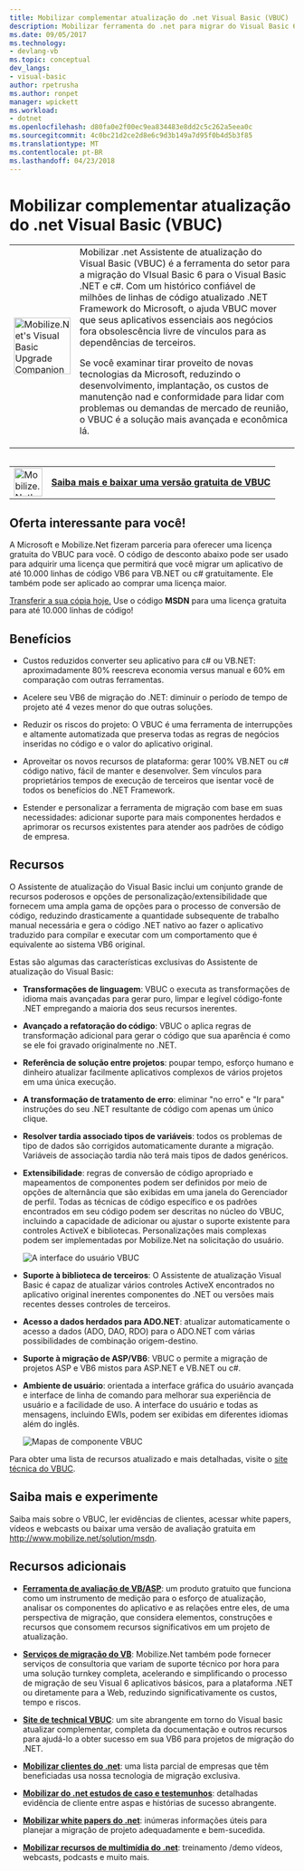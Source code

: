 ```yaml
---
title: Mobilizar complementar atualização do .net Visual Basic (VBUC) | Microsoft Docs
description: Mobilizar ferramenta do .net para migrar do Visual Basic 6 para o Visual Basic .NET e c#
ms.date: 09/05/2017
ms.technology:
- devlang-vb
ms.topic: conceptual
dev_langs:
- visual-basic
author: rpetrusha
ms.author: ronpet
manager: wpickett
ms.workload:
- dotnet
ms.openlocfilehash: d80fa0e2f00ec9ea834483e8dd2c5c262a5eea0c
ms.sourcegitcommit: 4c0bc21d2ce2d8e6c9d3b149a7d95f0b4d5b3f85
ms.translationtype: MT
ms.contentlocale: pt-BR
ms.lasthandoff: 04/23/2018
---
```

# <a name="mobilizenets-visual-basic-upgrade-companion-vbuc"></a>Mobilizar complementar atualização do .net Visual Basic (VBUC)

<table>
   <tr>
      <td><img src="media/vbuc.png" alt="Mobilize.Net's Visual Basic Upgrade Companion (VBUC)" width="100" /> </td> 
      <td>Mobilizar .net Assistente de atualização do Visual Basic (VBUC) é a ferramenta do setor para a migração do VIsual Basic 6 para o Visual Basic .NET e c#. Com um histórico confiável de milhões de linhas de código atualizado .NET Framework do Microsoft, o ajuda VBUC mover que seus aplicativos essenciais aos negócios fora obsolescência livre de vínculos para as dependências de terceiros. </p>
Se você examinar tirar proveito de novas tecnologias da Microsoft, reduzindo o desenvolvimento, implantação, os custos de manutenção nad e conformidade para lidar com problemas ou demandas de mercado de reunião, o VBUC é a solução mais avançada e econômica lá.</p> </td>  
   </tr>
<table>

<table>
   <tr>
      <td><a href="http://www.mobilize.net/solution/msdn"><img src="media/download.png" alt="Mobilize.Net's Visual Basic Upgrade Companion (VBUC)" width="50" /></a></td>
      <td><a href="http://www.mobilize.net/solution/msdn"><strong>Saiba mais e baixar uma versão gratuita de VBUC</string></a></td>
   </tr>
</table>  

## <a name="exciting-offer-for-you"></a>Oferta interessante para você!

A Microsoft e Mobilize.Net fizeram parceria para oferecer uma licença gratuita do VBUC para você. O código de desconto abaixo pode ser usado para adquirir uma licença que permitirá que você migrar um aplicativo de até 10.000 linhas de código VB6 para VB.NET ou c# gratuitamente. Ele também pode ser aplicado ao comprar uma licença maior.

[Transferir a sua cópia hoje.](http://www.mobilize.net/solution/msdn) Use o código **MSDN** para uma licença gratuita para até 10.000 linhas de código!

## <a name="benefits"></a>Benefícios

- Custos reduzidos converter seu aplicativo para c# ou VB.NET: aproximadamente 80% reescreva economia versus manual e 60% em comparação com outras ferramentas.

- Acelere seu VB6 de migração do .NET: diminuir o período de tempo de projeto até 4 vezes menor do que outras soluções.

- Reduzir os riscos do projeto: O VBUC é uma ferramenta de interrupções e altamente automatizada que preserva todas as regras de negócios inseridas no código e o valor do aplicativo original.

- Aproveitar os novos recursos de plataforma: gerar 100% VB.NET ou c# código nativo, fácil de manter e desenvolver. Sem vínculos para proprietários tempos de execução de terceiros que isentar você de todos os benefícios do .NET Framework.

- Estender e personalizar a ferramenta de migração com base em suas necessidades: adicionar suporte para mais componentes herdados e aprimorar os recursos existentes para atender aos padrões de código de empresa.

## <a name="features"></a>Recursos

O Assistente de atualização do Visual Basic inclui um conjunto grande de recursos poderosos e opções de personalização/extensibilidade que fornecem uma ampla gama de opções para o processo de conversão de código, reduzindo drasticamente a quantidade subsequente de trabalho manual necessária e gera o código .NET nativo ao fazer o aplicativo traduzido para compilar e executar com um comportamento que é equivalente ao sistema VB6 original.

Estas são algumas das características exclusivas do Assistente de atualização do Visual Basic:

- **Transformações de linguagem**: VBUC o executa as transformações de idioma mais avançadas para gerar puro, limpar e legível código-fonte .NET empregando a maioria dos seus recursos inerentes.

- **Avançado a refatoração do código**: VBUC o aplica regras de transformação adicional para gerar o código que sua aparência é como se ele foi gravado originalmente no .NET.

- **Referência de solução entre projetos**: poupar tempo, esforço humano e dinheiro atualizar facilmente aplicativos complexos de vários projetos em uma única execução.

- **A transformação de tratamento de erro**: eliminar "no erro" e "Ir para" instruções do seu .NET resultante de código com apenas um único clique.

- **Resolver tardia associado tipos de variáveis**: todos os problemas de tipo de dados são corrigidos automaticamente durante a migração. Variáveis de associação tardia não terá mais tipos de dados genéricos.
 
- **Extensibilidade**: regras de conversão de código apropriado e mapeamentos de componentes podem ser definidos por meio de opções de alternância que são exibidas em uma janela do Gerenciador de perfil. Todas as técnicas de código específico e os padrões encontrados em seu código podem ser descritas no núcleo do VBUC, incluindo a capacidade de adicionar ou ajustar o suporte existente para controles ActiveX e bibliotecas. Personalizações mais complexas podem ser implementadas por Mobilize.Net na solicitação do usuário.
 
  ![A interface do usuário VBUC](./media/vbuc-screenshot.png) 

- **Suporte à biblioteca de terceiros**: O Assistente de atualização Visual Basic é capaz de atualizar vários controles ActiveX encontrados no aplicativo original inerentes componentes do .NET ou versões mais recentes desses controles de terceiros.

- **Acesso a dados herdados para ADO.NET**: atualizar automaticamente o acesso a dados (ADO, DAO, RDO) para o ADO.NET com várias possibilidades de combinação origem-destino.

- **Suporte à migração de ASP/VB6**: VBUC o permite a migração de projetos ASP e VB6 mistos para ASP.NET e VB.NET ou c#.

- **Ambiente de usuário**: orientada a interface gráfica do usuário avançada e interface de linha de comando para melhorar sua experiência de usuário e a facilidade de uso. A interface do usuário e todas as mensagens, incluindo EWIs, podem ser exibidas em diferentes idiomas além do inglês.
 
  ![Mapas de componente VBUC](./media/vbuc-component-maps.png)

Para obter uma lista de recursos atualizado e mais detalhadas, visite o [site técnica do VBUC](http://www.vbtonet.com/?msdn).

## <a name="learn-more-and-try-it-for-yourself"></a>Saiba mais e experimente
Saiba mais sobre o VBUC, ler evidências de clientes, acessar white papers, vídeos e webcasts ou baixar uma versão de avaliação gratuita em http://www.mobilize.net/solution/msdn.

## <a name="additional-resources"></a>Recursos adicionais

- [**Ferramenta de avaliação de VB/ASP**](https://www.mobilize.net/modernization-assessment-tool): um produto gratuito que funciona como um instrumento de medição para o esforço de atualização, analisar os componentes do aplicativo e as relações entre eles, de uma perspectiva de migração, que considera elementos, construções e recursos que consomem recursos significativos em um projeto de atualização.

- [**Serviços de migração do VB**](https://www.mobilize.net/solution/legacy-solutions/vbmap---migrate-from-vb6-to-net): Mobilize.Net também pode fornecer serviços de consultoria que variam de suporte técnico por hora para uma solução turnkey completa, acelerando e simplificando o processo de migração de seu Visual 6 aplicativos básicos, para a plataforma .NET ou diretamente para a Web, reduzindo significativamente os custos, tempo e riscos.
 
- [**Site de technical VBUC**](http://www.vbtonet.com/?msdn): um site abrangente em torno do Visual basic atualizar complementar, completa da documentação e outros recursos para ajudá-lo a obter sucesso em sua VB6 para projetos de migração do .NET.

- [**Mobilizar clientes do .net**](http://www.mobilize.net/resources/customer-list): uma lista parcial de empresas que têm beneficiadas usa nossa tecnologia de migração exclusiva.

- [**Mobilizar do .net estudos de caso e testemunhos**](http://www.mobilize.net/case-studies/case-studies): detalhadas evidência de cliente entre aspas e histórias de sucesso abrangente.
 
- [**Mobilizar white papers do .net**](http://www.mobilize.net/whitepapers): inúmeras informações úteis para planejar a migração de projeto adequadamente e bem-sucedida.
 
- [**Mobilizar recursos de multimídia do .net**](http://www.mobilize.net/tech-resources): treinamento /demo vídeos, webcasts, podcasts e muito mais.

 